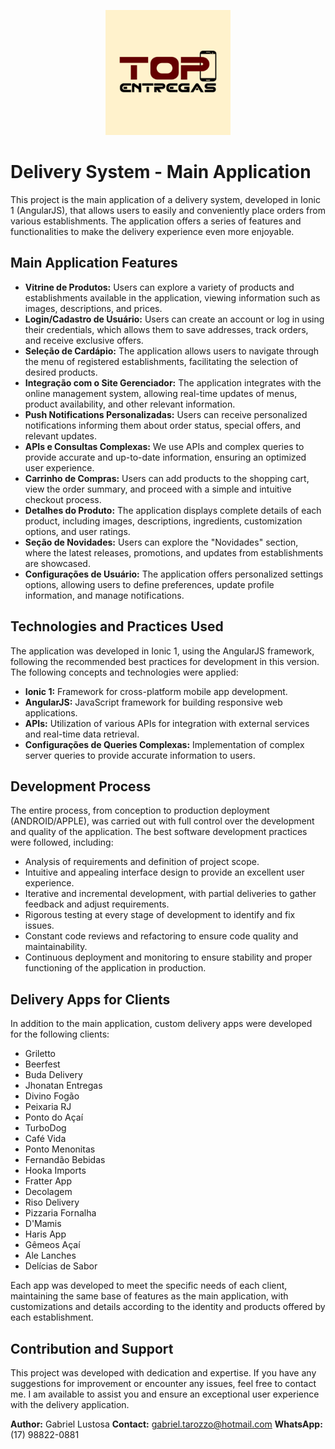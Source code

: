 <p align="center">
  <img src="https://github.com/gabrieltarozzo/APP-TopEntregas-Ionic/blob/master/MyApp/resources/icon.png" alt="App Logo" width="200">
</p>

# Delivery System - Main Application

This project is the main application of a delivery system, developed in Ionic 1 (AngularJS), that allows users to easily and conveniently place orders from various establishments. The application offers a series of features and functionalities to make the delivery experience even more enjoyable.

## Main Application Features

- <strong>Vitrine de Produtos:</strong> Users can explore a variety of products and establishments available in the application, viewing information such as images, descriptions, and prices.
- <strong>Login/Cadastro de Usuário:</strong> Users can create an account or log in using their credentials, which allows them to save addresses, track orders, and receive exclusive offers.
- <strong>Seleção de Cardápio:</strong> The application allows users to navigate through the menu of registered establishments, facilitating the selection of desired products.
- <strong>Integração com o Site Gerenciador:</strong> The application integrates with the online management system, allowing real-time updates of menus, product availability, and other relevant information.
- <strong>Push Notifications Personalizadas:</strong> Users can receive personalized notifications informing them about order status, special offers, and relevant updates.
- <strong>APIs e Consultas Complexas:</strong> We use APIs and complex queries to provide accurate and up-to-date information, ensuring an optimized user experience.
- <strong>Carrinho de Compras:</strong> Users can add products to the shopping cart, view the order summary, and proceed with a simple and intuitive checkout process.
- <strong>Detalhes do Produto:</strong> The application displays complete details of each product, including images, descriptions, ingredients, customization options, and user ratings.
- <strong>Seção de Novidades:</strong> Users can explore the "Novidades" section, where the latest releases, promotions, and updates from establishments are showcased.
- <strong>Configurações de Usuário:</strong> The application offers personalized settings options, allowing users to define preferences, update profile information, and manage notifications.

## Technologies and Practices Used

The application was developed in Ionic 1, using the AngularJS framework, following the recommended best practices for development in this version. The following concepts and technologies were applied:

- <strong>Ionic 1:</strong> Framework for cross-platform mobile app development.
- <strong>AngularJS:</strong> JavaScript framework for building responsive web applications.
- <strong>APIs:</strong> Utilization of various APIs for integration with external services and real-time data retrieval.
- <strong>Configurações de Queries Complexas:</strong> Implementation of complex server queries to provide accurate information to users.

## Development Process

The entire process, from conception to production deployment (ANDROID/APPLE), was carried out with full control over the development and quality of the application. The best software development practices were followed, including:

- Analysis of requirements and definition of project scope.
- Intuitive and appealing interface design to provide an excellent user experience.
- Iterative and incremental development, with partial deliveries to gather feedback and adjust requirements.
- Rigorous testing at every stage of development to identify and fix issues.
- Constant code reviews and refactoring to ensure code quality and maintainability.
- Continuous deployment and monitoring to ensure stability and proper functioning of the application in production.

## Delivery Apps for Clients

In addition to the main application, custom delivery apps were developed for the following clients:

- Griletto
- Beerfest
- Buda Delivery
- Jhonatan Entregas
- Divino Fogão
- Peixaria RJ
- Ponto do Açaí
- TurboDog
- Café Vida
- Ponto Menonitas
- Fernandão Bebidas
- Hooka Imports
- Fratter App
- Decolagem
- Riso Delivery
- Pizzaria Fornalha
- D'Mamis
- Haris App
- Gêmeos Açaí
- Ale Lanches
- Delícias de Sabor

Each app was developed to meet the specific needs of each client, maintaining the same base of features as the main application, with customizations and details according to the identity and products offered by each establishment.

## Contribution and Support

This project was developed with dedication and expertise. If you have any suggestions for improvement or encounter any issues, feel free to contact me. I am available to assist you and ensure an exceptional user experience with the delivery application.

<strong>Author:</strong> Gabriel Lustosa
<strong>Contact:</strong> gabriel.tarozzo@hotmail.com
<strong>WhatsApp:</strong> (17) 98822-0881
